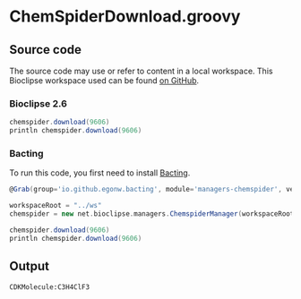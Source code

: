 # ChemSpiderDownload.groovy
## Source code
The source code may use or refer to content in a local workspace. This
Bioclipse workspace used can be found
[on GitHub](https://github.com/bioclipse/bioclipse.scripting/tree/master/ws/).
### Bioclipse 2.6
```groovy
chemspider.download(9606)
println chemspider.download(9606)
```
### Bacting
To run this code, you first need to install
[Bacting](https://github.com/egonw/bacting).
<br />
```groovy
@Grab(group='io.github.egonw.bacting', module='managers-chemspider', version='0.0.18')

workspaceRoot = "../ws"
chemspider = new net.bioclipse.managers.ChemspiderManager(workspaceRoot);

chemspider.download(9606)
println chemspider.download(9606)
```
## Output
```plain
CDKMolecule:C3H4ClF3
```
